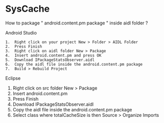 # SysCache

How to package " android.content.pm package " inside aidl folder ?

Android Studio

    1.  Right click on your project New > Folder > AIDL Folder
    2.  Press Finish
    3.  Right click on aidl folder New > Package
    4.  Insert android.content.pm and press OK
    5.  Download IPackageStatsObserver.aidl
    6.  Copy the aidl file inside the android.content.pm package
    7.  Build > Rebuild Project
    
Eclipse

   1. Right click on src folder New > Package
   2. Insert android.content.pm
   3. Press Finish
   4. Download IPackageStatsObserver.aidl
   5. Copy the aidl file inside the android.content.pm package
   6. Select class where totalCacheSize is then Source > Organize Imports
   
   
